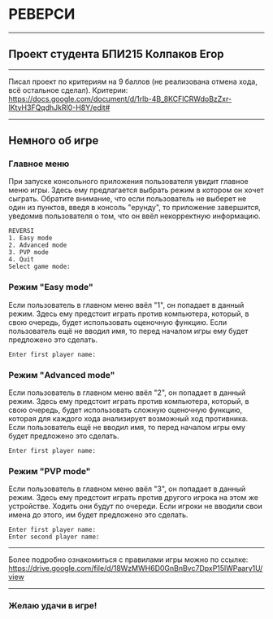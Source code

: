 # РЕВЕРСИ
---
## Проект студента БПИ215 Колпаков Егор
---
Писал проект по критериям на 9 баллов (не реализована отмена хода, всё остальное сделал).
Критерии: https://docs.google.com/document/d/1rlb-4B_8KCFlCRWdoBzZxr-lKtyH3FQqdhJkRl0-H8Y/edit#

---
## Немного об игре
### Главное меню
При запуске консольного приложения пользователя увидит главное меню игры. Здесь ему предлагается выбрать режим в котором он хочет сыграть. Обратите внимание, что если пользователь не выберет не один из пунктов, введя в консоль "ерунду", то приложение завершится, уведомив пользователя о том, что он ввёл некорректную информацию.
```
REVERSI
1. Easy mode
2. Advanced mode
3. PVP mode
4. Quit
Select game mode: 
```
### Режим "Easy mode"
Если пользователь в главном меню ввёл "1", он попадает в данный режим. Здесь ему предстоит играть против компьютера, который, в свою очередь, будет использовать оценочную функцию. Если пользователь ещё не вводил имя, то перед началом игры ему будет предложено это сделать.
```
Enter first player name: 
```
### Режим "Advanced mode"
Если пользователь в главном меню ввёл "2", он попадает в данный режим. Здесь ему предстоит играть против компьютера, который, в свою очередь, будет использовать сложную оценочную функцию, которая для каждого хода анализирует возможный ход противника. Если пользователь ещё не вводил имя, то перед началом игры ему будет предложено это сделать.
```
Enter first player name: 
```
### Режим "PVP mode"
Если пользователь в главном меню ввёл "3", он попадает в данный режим. Здесь ему предстоит играть против другого игрока на этом же устройстве. Ходить они будут по очереди. Если игроки не вводили свои имена до этого, им будет предложено это сделать.
```
Enter first player name: 
Enter second player name: 
```
---
Более подробно ознакомиться с правилами игры можно по ссылке: https://drive.google.com/file/d/18WzMWH6D0GnBnBvc7DpxP15lWPaary1U/view

---

### Желаю удачи в игре!


